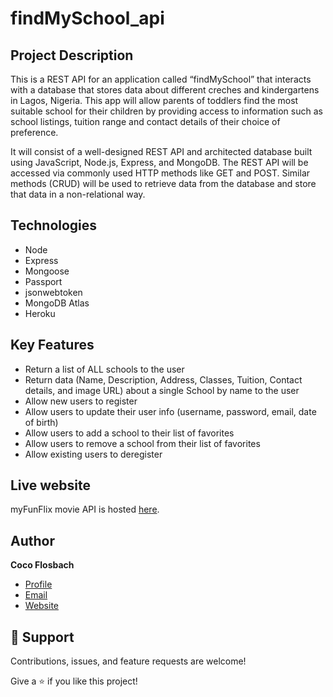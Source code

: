 # findMySchool_api

## Project Description

This is a REST API for an application called “findMySchool” that interacts with a database that stores data about different creches and kindergartens in Lagos, Nigeria. This app will allow parents of toddlers find the most suitable school for their children by providing access to information such as school listings, tuition range and contact details of their choice of preference.

It will consist of a well-designed REST API and architected database built using JavaScript, Node.js, Express, and MongoDB. The REST API will be accessed via commonly used HTTP methods like GET and POST. Similar methods (CRUD) will be used to retrieve data from the database and store that data in a non-relational way.

## Technologies

- Node
- Express
- Mongoose
- Passport
- jsonwebtoken
- MongoDB Atlas
- Heroku

## Key Features

- Return a list of ALL schools to the user
- Return data (Name, Description, Address, Classes, Tuition, Contact details, and image URL) about a
single School by name to the user
- Allow new users to register
- Allow users to update their user info (username, password, email, date of birth)
- Allow users to add a school to their list of favorites
- Allow users to remove a school from their list of favorites
- Allow existing users to deregister

## Live website

myFunFlix movie API is hosted [here](https://find-my-school.herokuapp.com/).

## Author

**Coco Flosbach**

- [Profile](https://github.com/Cocoflosbach "Coco Flosbach")
- [Email](mailto:cocoflosbach@theasnbrand.com?subject=Hi "Hi!")
- [Website](https://cocoflosbach.github.io/Portfolio-site/ "Welcome")

## 🤝 Support

Contributions, issues, and feature requests are welcome!

Give a ⭐️ if you like this project!
